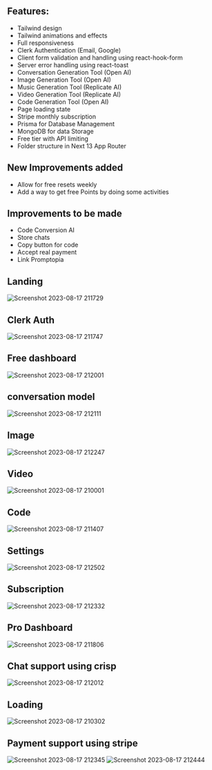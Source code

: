 ## Features:

<ul>
  <li>Tailwind design</li>
  <li>Tailwind animations and effects</li>
  <li>Full responsiveness</li>
  <li>Clerk Authentication (Email, Google)</li>
  <li>Client form validation and handling using react-hook-form</li>
  <li>Server error handling using react-toast</li>
  <li>Conversation Generation Tool (Open AI)</li>
  <li>Image Generation Tool (Open AI)</li>
  <li>Music Generation Tool (Replicate AI)</li>
  <li>Video Generation Tool (Replicate AI)</li>
  <li>Code Generation Tool (Open AI)</li>
  <li>Page loading state</li>
  <li>Stripe monthly subscription</li>
  <li>Prisma for Database Management</li>
  <li>MongoDB for data Storage</li>
  <li>Free tier with API limiting</li>
  <li>Folder structure in Next 13 App Router</li>
</ul>

## New Improvements added

<ul>
  <li>Allow for free resets weekly</li>
  <li>Add a way to get free Points by doing some activities</li>
</ul>

## Improvements to be made
<ul>
  <li>Code Conversion AI</li>
  <li>Store chats</li>
  <li>Copy button for code</li>
  <li>Accept real payment</li>
  <li>Link Promptopia</li>
</ul>

## Landing

![Screenshot 2023-08-17 211729](https://github.com/Anish-Karthik/Genius/assets/111771214/a1f0f7f1-41ff-4f4a-88d7-20454b48cf06)

## Clerk Auth

![Screenshot 2023-08-17 211747](https://github.com/Anish-Karthik/Genius/assets/111771214/11ba1cc1-1422-42c3-a7c6-9761a41978ed)

## Free dashboard

![Screenshot 2023-08-17 212001](https://github.com/Anish-Karthik/Genius/assets/111771214/5f89159d-adfc-4aec-954c-3db275db6b33)

## conversation model

![Screenshot 2023-08-17 212111](https://github.com/Anish-Karthik/Genius/assets/111771214/47219d0d-fcf1-4a14-95a3-c66fb366585c)

## Image

![Screenshot 2023-08-17 212247](https://github.com/Anish-Karthik/Genius/assets/111771214/1b1848ac-243f-4917-a3d3-b84976ad2c90)

## Video

![Screenshot 2023-08-17 210001](https://github.com/Anish-Karthik/Genius/assets/111771214/d47431fa-aa13-4568-892c-d5f1f2098c06)

## Code

![Screenshot 2023-08-17 211407](https://github.com/Anish-Karthik/Genius/assets/111771214/28d07f85-99db-41ae-b400-10ed1b1c20d6)

## Settings

![Screenshot 2023-08-17 212502](https://github.com/Anish-Karthik/Genius/assets/111771214/df8d1182-14a4-410b-87ff-3ee95d1d3753)

## Subscription

![Screenshot 2023-08-17 212332](https://github.com/Anish-Karthik/Genius/assets/111771214/76044b60-873d-4a90-a81a-93d1d107491a)

## Pro Dashboard

![Screenshot 2023-08-17 211806](https://github.com/Anish-Karthik/Genius/assets/111771214/3c1859d8-4872-4706-a3d0-ce61c8c8479c)

## Chat support using crisp

![Screenshot 2023-08-17 212012](https://github.com/Anish-Karthik/Genius/assets/111771214/520b83f2-4365-4715-8df3-a558d343f61e)

## Loading

![Screenshot 2023-08-17 210302](https://github.com/Anish-Karthik/Genius/assets/111771214/7d0ab253-b635-438c-a652-3d22107ac5ed)

## Payment support using stripe

![Screenshot 2023-08-17 212345](https://github.com/Anish-Karthik/Genius/assets/111771214/b2468785-263d-457d-8bc2-100546a727a3)
![Screenshot 2023-08-17 212444](https://github.com/Anish-Karthik/Genius/assets/111771214/7b384c7d-76f2-4baa-a064-c72088884fe1)
